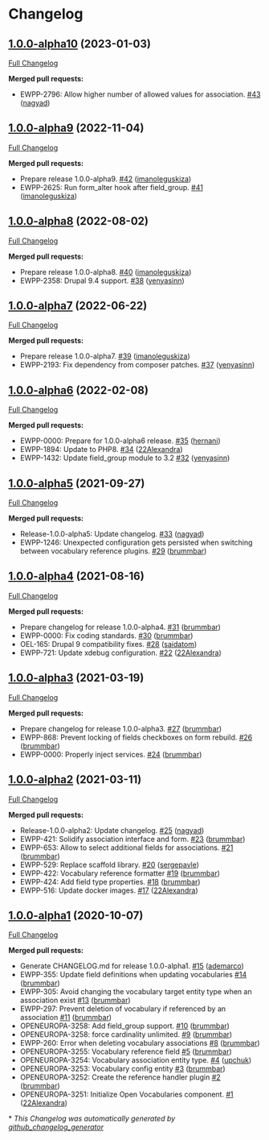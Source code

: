 # Changelog

## [1.0.0-alpha10](https://github.com/openeuropa/open_vocabularies/tree/1.0.0-alpha10) (2023-01-03)

[Full Changelog](https://github.com/openeuropa/open_vocabularies/compare/1.0.0-alpha9...1.0.0-alpha10)

**Merged pull requests:**

- EWPP-2796: Allow higher number of allowed values for association. [\#43](https://github.com/openeuropa/open_vocabularies/pull/43) ([nagyad](https://github.com/nagyad))

## [1.0.0-alpha9](https://github.com/openeuropa/open_vocabularies/tree/1.0.0-alpha9) (2022-11-04)

[Full Changelog](https://github.com/openeuropa/open_vocabularies/compare/1.0.0-alpha8...1.0.0-alpha9)

**Merged pull requests:**

- Prepare release 1.0.0-alpha9. [\#42](https://github.com/openeuropa/open_vocabularies/pull/42) ([imanoleguskiza](https://github.com/imanoleguskiza))
- EWPP-2625: Run form\_alter hook after field\_group. [\#41](https://github.com/openeuropa/open_vocabularies/pull/41) ([imanoleguskiza](https://github.com/imanoleguskiza))

## [1.0.0-alpha8](https://github.com/openeuropa/open_vocabularies/tree/1.0.0-alpha8) (2022-08-02)

[Full Changelog](https://github.com/openeuropa/open_vocabularies/compare/1.0.0-alpha7...1.0.0-alpha8)

**Merged pull requests:**

- Prepare release 1.0.0-alpha8. [\#40](https://github.com/openeuropa/open_vocabularies/pull/40) ([imanoleguskiza](https://github.com/imanoleguskiza))
- EWPP-2358: Drupal 9.4 support. [\#38](https://github.com/openeuropa/open_vocabularies/pull/38) ([yenyasinn](https://github.com/yenyasinn))

## [1.0.0-alpha7](https://github.com/openeuropa/open_vocabularies/tree/1.0.0-alpha7) (2022-06-22)

[Full Changelog](https://github.com/openeuropa/open_vocabularies/compare/1.0.0-alpha6...1.0.0-alpha7)

**Merged pull requests:**

- Prepare release 1.0.0-alpha7. [\#39](https://github.com/openeuropa/open_vocabularies/pull/39) ([imanoleguskiza](https://github.com/imanoleguskiza))
- EWPP-2193: Fix dependency from composer patches. [\#37](https://github.com/openeuropa/open_vocabularies/pull/37) ([yenyasinn](https://github.com/yenyasinn))

## [1.0.0-alpha6](https://github.com/openeuropa/open_vocabularies/tree/1.0.0-alpha6) (2022-02-08)

[Full Changelog](https://github.com/openeuropa/open_vocabularies/compare/1.0.0-alpha5...1.0.0-alpha6)

**Merged pull requests:**

- EWPP-0000: Prepare for 1.0.0-alpha6 release. [\#35](https://github.com/openeuropa/open_vocabularies/pull/35) ([hernani](https://github.com/hernani))
- EWPP-1894: Update to PHP8. [\#34](https://github.com/openeuropa/open_vocabularies/pull/34) ([22Alexandra](https://github.com/22Alexandra))
- EWPP-1432: Update field\_group module to 3.2 [\#32](https://github.com/openeuropa/open_vocabularies/pull/32) ([yenyasinn](https://github.com/yenyasinn))

## [1.0.0-alpha5](https://github.com/openeuropa/open_vocabularies/tree/1.0.0-alpha5) (2021-09-27)

[Full Changelog](https://github.com/openeuropa/open_vocabularies/compare/1.0.0-alpha4...1.0.0-alpha5)

**Merged pull requests:**

- Release-1.0.0-alpha5: Update changelog. [\#33](https://github.com/openeuropa/open_vocabularies/pull/33) ([nagyad](https://github.com/nagyad))
- EWPP-1246: Unexpected configuration gets persisted when switching between vocabulary reference plugins. [\#29](https://github.com/openeuropa/open_vocabularies/pull/29) ([brummbar](https://github.com/brummbar))

## [1.0.0-alpha4](https://github.com/openeuropa/open_vocabularies/tree/1.0.0-alpha4) (2021-08-16)

[Full Changelog](https://github.com/openeuropa/open_vocabularies/compare/1.0.0-alpha3...1.0.0-alpha4)

**Merged pull requests:**

- Prepare changelog for release 1.0.0-alpha4. [\#31](https://github.com/openeuropa/open_vocabularies/pull/31) ([brummbar](https://github.com/brummbar))
- EWPP-0000: Fix coding standards. [\#30](https://github.com/openeuropa/open_vocabularies/pull/30) ([brummbar](https://github.com/brummbar))
- OEL-165: Drupal 9 compatibility fixes. [\#28](https://github.com/openeuropa/open_vocabularies/pull/28) ([saidatom](https://github.com/saidatom))
- EWPP-721: Update xdebug configuration. [\#22](https://github.com/openeuropa/open_vocabularies/pull/22) ([22Alexandra](https://github.com/22Alexandra))

## [1.0.0-alpha3](https://github.com/openeuropa/open_vocabularies/tree/1.0.0-alpha3) (2021-03-19)

[Full Changelog](https://github.com/openeuropa/open_vocabularies/compare/1.0.0-alpha2...1.0.0-alpha3)

**Merged pull requests:**

- Prepare changelog for release 1.0.0-alpha3. [\#27](https://github.com/openeuropa/open_vocabularies/pull/27) ([brummbar](https://github.com/brummbar))
- EWPP-868: Prevent locking of fields checkboxes on form rebuild. [\#26](https://github.com/openeuropa/open_vocabularies/pull/26) ([brummbar](https://github.com/brummbar))
- EWPP-0000: Properly inject services. [\#24](https://github.com/openeuropa/open_vocabularies/pull/24) ([brummbar](https://github.com/brummbar))

## [1.0.0-alpha2](https://github.com/openeuropa/open_vocabularies/tree/1.0.0-alpha2) (2021-03-11)

[Full Changelog](https://github.com/openeuropa/open_vocabularies/compare/1.0.0-alpha1...1.0.0-alpha2)

**Merged pull requests:**

- Release-1.0.0-alpha2: Update changelog. [\#25](https://github.com/openeuropa/open_vocabularies/pull/25) ([nagyad](https://github.com/nagyad))
- EWPP-421: Solidify association interface and form. [\#23](https://github.com/openeuropa/open_vocabularies/pull/23) ([brummbar](https://github.com/brummbar))
- EWPP-653: Allow to select additional fields for associations. [\#21](https://github.com/openeuropa/open_vocabularies/pull/21) ([brummbar](https://github.com/brummbar))
- EWPP-529: Replace scaffold library. [\#20](https://github.com/openeuropa/open_vocabularies/pull/20) ([sergepavle](https://github.com/sergepavle))
- EWPP-422: Vocabulary reference formatter [\#19](https://github.com/openeuropa/open_vocabularies/pull/19) ([brummbar](https://github.com/brummbar))
- EWPP-424: Add field type properties. [\#18](https://github.com/openeuropa/open_vocabularies/pull/18) ([brummbar](https://github.com/brummbar))
- EWPP-516: Update docker images. [\#17](https://github.com/openeuropa/open_vocabularies/pull/17) ([22Alexandra](https://github.com/22Alexandra))

## [1.0.0-alpha1](https://github.com/openeuropa/open_vocabularies/tree/1.0.0-alpha1) (2020-10-07)

[Full Changelog](https://github.com/openeuropa/open_vocabularies/compare/2e2198fb3ee0ec22e4ed71381ec343638d88ebae...1.0.0-alpha1)

**Merged pull requests:**

- Generate CHANGELOG.md for release 1.0.0-alpha1. [\#15](https://github.com/openeuropa/open_vocabularies/pull/15) ([ademarco](https://github.com/ademarco))
- EWPP-355: Update field definitions when updating vocabularies [\#14](https://github.com/openeuropa/open_vocabularies/pull/14) ([brummbar](https://github.com/brummbar))
- EWPP-305: Avoid changing the vocabulary target entity type when an association exist [\#13](https://github.com/openeuropa/open_vocabularies/pull/13) ([brummbar](https://github.com/brummbar))
- EWPP-297: Prevent deletion of vocabulary if referenced by an association [\#11](https://github.com/openeuropa/open_vocabularies/pull/11) ([brummbar](https://github.com/brummbar))
- OPENEUROPA-3258: Add field\_group support. [\#10](https://github.com/openeuropa/open_vocabularies/pull/10) ([brummbar](https://github.com/brummbar))
- OPENEUROPA-3258: force cardinality unlimited. [\#9](https://github.com/openeuropa/open_vocabularies/pull/9) ([brummbar](https://github.com/brummbar))
- EWPP-260: Error when deleting vocabulary associations [\#8](https://github.com/openeuropa/open_vocabularies/pull/8) ([brummbar](https://github.com/brummbar))
- OPENEUROPA-3255: Vocabulary reference field [\#5](https://github.com/openeuropa/open_vocabularies/pull/5) ([brummbar](https://github.com/brummbar))
- OPENEUROPA-3254: Vocabulary association entity type. [\#4](https://github.com/openeuropa/open_vocabularies/pull/4) ([upchuk](https://github.com/upchuk))
- OPENEUROPA-3253: Vocabulary config entity [\#3](https://github.com/openeuropa/open_vocabularies/pull/3) ([brummbar](https://github.com/brummbar))
- OPENEUROPA-3252: Create the reference handler plugin [\#2](https://github.com/openeuropa/open_vocabularies/pull/2) ([brummbar](https://github.com/brummbar))
- OPENEUROPA-3251: Initialize Open Vocabularies component. [\#1](https://github.com/openeuropa/open_vocabularies/pull/1) ([22Alexandra](https://github.com/22Alexandra))



\* *This Changelog was automatically generated by [github_changelog_generator](https://github.com/github-changelog-generator/github-changelog-generator)*
